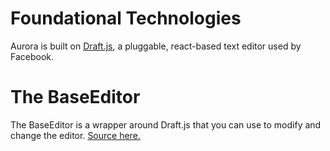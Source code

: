 # Foundational Technologies

Aurora is built on [Draft.js](https://draftjs.org/), a pluggable, react-based text editor used by Facebook. 

# The BaseEditor

The BaseEditor is a wrapper around Draft.js that you can use to modify and change the editor. [Source here.](https://github.com/tundra-code/aurora/blob/master/src/lib/editor/BaseEditor.js)

